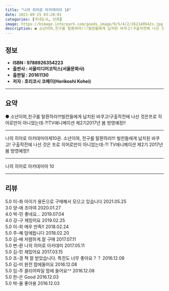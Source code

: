 ```yaml
---
title: "나의 히어로 아카데미아 10"
date: 2021-09-25 03:20:01
categories: [국내도서, 만화]
image: https://bimage.interpark.com/goods_image/9/5/4/2/262149542s.jpg
description: ● 소년이여,친구를 탈환하라!!!빌런들에게 납치된 바쿠고!구출작전에 나선 것은프로 히어로만이 아니었는데-?!TV애니메이션 제2기2017년 봄 방영예정!!
---
```


## **정보**

- **ISBN : 9788926354223**
- **출판사 : 서울미디어코믹스(서울문화사)**
- **출판일 : 20161130**
- **저자 : 호리코시 코헤이(Horikoshi Kohei)**

------



## **요약**

●  소년이여,친구를 탈환하라!!!빌런들에게 납치된 바쿠고!구출작전에 나선 것은프로 히어로만이 아니었는데-?!TV애니메이션 제2기2017년 봄 방영예정!!

------

나의 히어로 아카데미아제10권. 소년이여, 친구를 탈환하라!!! 빌런들에게 납치된 바쿠고! 구출작전에 나선 것은 프로 히어로만이 아니었는데-?! TV애니메이션 제2기 2017년 봄 방영예정!!

------


나의 히어로 아카데미아 10 

------


## **리뷰** 

5.0 이-화 아이가 용돈으로 구매해서 모으고 있습니다 2021.05.25 <br/>3.0 양-애 조아여 2020.01.27 <br/>4.0 박-민 좋네요... 2019.07.04 <br/>4.0 강-구 재밌어요 2019.02.25 <br/>5.0 이-희 매우 만족!! 2018.02.24 <br/>5.0 주-혜 맘에듭니다 2018.02.20 <br/>5.0 김-배 저렴하게.잘 구매 2017.07.11 <br/>5.0 변-환 나의 히어로 아카데미 2017.05.11 <br/>5.0 김-민 재밌어요 2017.03.15 <br/>5.0 조-경 책 잘 받았습니다. 특전도 너무 좋아요？？ 2016.12.08 <br/>5.0 김-미 완전 맘에들어요 2016.12.08 <br/>5.0 임-주 클리어파일 맘에 들어요^^ 2016.12.08 <br/>5.0 한-은 Good 2016.12.03 <br/>5.0 박-율 좋아용 2016.12.03 <br/>
